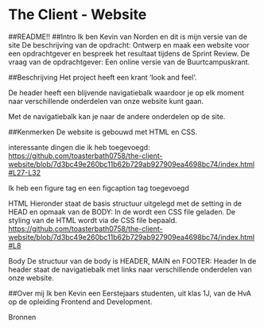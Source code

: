 # The Client - Website

##README!!
##Intro
Ik ben Kevin van Norden en dit is mijn versie van de site
De beschrijving van de opdracht:
Ontwerp en maak een website voor een opdrachtgever en bespreek het resultaat tijdens de Sprint Review.
De vraag van de opdrachtgever:
Een online versie van de Buurtcampuskrant.



##Beschrijving
Het project heeft een krant ‘look and feel’.

De header heeft een blijvende navigatiebalk waardoor je op elk moment naar verschillende onderdelen van onze website kunt gaan.

Met de navigatiebalk kan je naar de andere onderdelen op de site.


##Kenmerken
De website is gebouwd met HTML en CSS.

interessante dingen die ik heb toegevoegd:
https://github.com/toasterbath0758/the-client-website/blob/7d3bc49e260bc11b62b729ab927909ea4698bc74/index.html#L27-L32

Ik heb een figure tag en een figcaption tag toegevoegd


HTML
Hieronder staat de basis structuur uitgelegd met de setting in de HEAD en opmaak van de BODY:
In de <head> wordt een CSS file geladen. De styling van de HTML wordt via de CSS file bepaald.
https://github.com/toasterbath0758/the-client-website/blob/7d3bc49e260bc11b62b729ab927909ea4698bc74/index.html#L8

Body
De structuur van de body is HEADER, MAIN en FOOTER:
Header
In de header staat de navigatiebalk met links naar verschillende onderdelen van onze website.

##Over mij
Ik ben Kevin een Eerstejaars studenten, uit klas 1J, van de HvA op de opleiding Frontend and Development.

Bronnen

